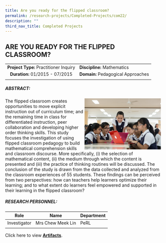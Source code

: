 ```yaml
---
title: Are you ready for the flipped classroom?
permalink: /research-projects/Completed-Projects/com22/
description: ""
third_nav_title: Completed Projects
---
```

## ARE YOU READY FOR THE FLIPPED CLASSROOM?

|   |   |
|:-:|---|
| **Project Type:** Practitioner Inquiry  | **Discipline:** Mathematics  |
| **Duration:** 01/2015 - 07/2015  | **Domain:** Pedagogical Approaches  |
|   |   |

##### ABSTRACT:

<img src="/images/flip classroom.jpg" style="width:49%" align=right>
The flipped classroom creates opportunities to move explicit instruction out of curriculum time; and the remaining time in class for differentiated instruction, peer collaboration and developing higher order thinking skills. This study focuses the investigation of using flipped classroom pedagogy to build mathematical comprehension skills and classroom discourse. More specifically, (i) the selection of mathematical content, (ii) the medium through which the content is presented and (iii) the practice of thinking routines will be discussed. The conclusion of the study is drawn from the data collected and analyzed from the classroom experiences of 55 students. These findings can be perceived from two perspectives: how can teachers help learners optimize their learning; and to what extent do learners feel empowered and supported in their learning in the flipped classroom?

##### RESEARCH PERSONNEL:

| Role  | Name  |Department   |
|:-:|---|---|
| Investigator  |  Mrs Chew Meek Lin | PeRL  |
|   |   |   |

Click here to view **[Artifacts](https://inet.rgs.edu.sg/staff/PeRL/RC/Web/Shared%20Documents/Forms/AllItems.aspx?RootFolder=%2Fstaff%2FPeRL%2FRC%2FWeb%2FShared%20Documents%2F2015%5FMeekLin%5FAreYouReadyforFlippedClass&FolderCTID=0x01200031712F504D8D504CA3B282CB29566D72&View=%7B47BC0F48%2D6ED4%2D454D%2D932E%2D260891C384CC%7D)**.